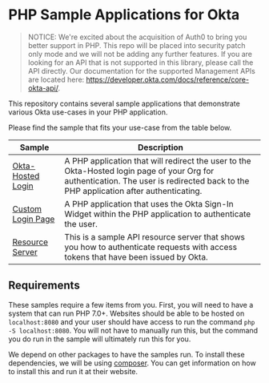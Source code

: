 # PHP Sample Applications for Okta

> NOTICE: We're excited about the acquisition of Auth0 to bring you better support in PHP. This repo will be placed into security patch only mode and we will not be adding any further features. If you are looking for an API that is not supported in this library, please call the API directly. Our documentation for the supported Management APIs are located here: https://developer.okta.com/docs/reference/core-okta-api/.

This repository contains several sample applications that demonstrate various Okta use-cases in your PHP application.

Please find the sample that fits your use-case from the table below.

| Sample                                  | Description |
|-----------------------------------------|-------------|
| [Okta-Hosted Login](/okta-hosted-login) | A PHP application that will redirect the user to the Okta-Hosted login page of your Org for authentication.  The user is redirected back to the PHP application after authenticating. |
| [Custom Login Page](/custom-login)      | A PHP application that uses the Okta Sign-In Widget within the PHP application to authenticate the user. |
| [Resource Server](/resource-server)     | This is a sample API resource server that shows you how to authenticate requests with access tokens that have been issued by Okta. |

## Requirements
These samples require a few items from you.  First, you will need to have a system that can run PHP 7.0+. Websites should be able to be hosted on `localhost:8080` and your user should have access to run the command `php -S localhost:8080`.  You will not have to manually run this, but the command you do run in the sample will ultimately run this for you.

We depend on other packages to have the samples run. To install these dependencies, we will be using [composer](https://getcomposer.org).  You can get information on how to install this and run it at their website.
